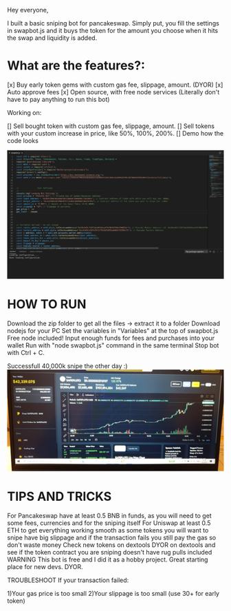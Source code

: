 Hey everyone,

I built a basic sniping bot for pancakeswap. Simply put, you fill the settings in swapbot.js and it buys the token for the amount you choose when it hits the swap and liquidity is added.

# What are the features?:

[x] Buy early token gems with custom gas fee, slippage, amount. (DYOR)
[x] Auto approve fees
[x] Open source, with free node services (Literally don't have to pay anything to run this bot)

Working on:

[] Sell bought token with custom gas fee, slippage, amount.
[] Sell tokens with your custom increase in price, like 50%, 100%, 200%.
[] Demo how the code looks


![Code preview](demo.png)


# HOW TO RUN

Download the zip folder to get all the files -> extract it to a folder
Download nodejs for your PC
Set the variables in "Variables" at the top of swapbot.js
Free node included!
Input enough funds for fees and purchases into your wallet
Run with "node swapbot.js" command in the same terminal
Stop bot with Ctrl + C.

Successfull 40,000k snipe the other day :)
![Code preview](success.png)

# TIPS AND TRICKS

For Pancakeswap have at least 0.5 BNB in funds, as you will need to get some fees, currencies and for the sniping itself
For Uniswap at least 0.5 ETH to get everything working smooth as some tokens you will want to snipe have big slippage and if the transaction fails you still pay the gas so don't waste money
Check new tokens on dextools
DYOR on dextools and see if the token contract you are sniping doesn't have rug pulls included
WARNING This bot is free and I did it as a hobby project. Great starting place for new devs. DYOR.

TROUBLESHOOT If your transaction failed:

1)Your gas price is too small 2)Your slippage is too small (use 30+ for early token)

